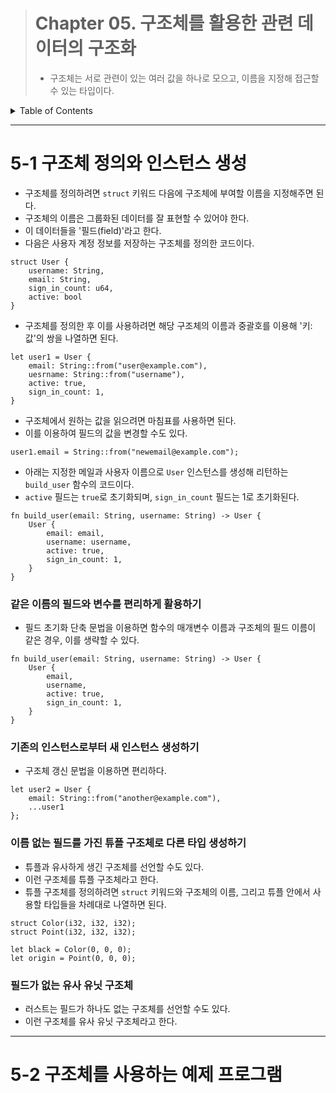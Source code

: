 <!-- omit in toc -->

> # Chapter 05. 구조체를 활용한 관련 데이터의 구조화
>
> - 구조체는 서로 관련이 있는 여러 값을 하나로 모으고, 이름을 지정해 접근할 수 있는 타입이다.

<details>
<summary>Table of Contents</summary>

- [5-1 구조체 정의와 인스턴스 생성](#5-1-구조체-정의와-인스턴스-생성)
    - [같은 이름의 필드와 변수를 편리하게 활용하기](#같은-이름의-필드와-변수를-편리하게-활용하기)
    - [기존의 인스턴스로부터 새 인스턴스 생성하기](#기존의-인스턴스로부터-새-인스턴스-생성하기)
    - [이름 없는 필드를 가진 튜플 구조체로 다른 타입 생성하기](#이름-없는-필드를-가진-튜플-구조체로-다른-타입-생성하기)
    - [필드가 없는 유사 유닛 구조체](#필드가-없는-유사-유닛-구조체)
- [5-2 구조체를 사용하는 예제 프로그램](#5-2-구조체를-사용하는-예제-프로그램)

</details>

---

# 5-1 구조체 정의와 인스턴스 생성

- 구조체를 정의하려면 `struct` 키워드 다음에 구조체에 부여할 이름을 지정해주면 된다.
- 구조체의 이름은 그룹화된 데이터를 잘 표현할 수 있어야 한다.
- 이 데이터들을 '필드(field)'라고 한다.
- 다음은 사용자 계정 정보를 저장하는 구조체를 정의한 코드이다.

```
struct User {
    username: String,
    email: String,
    sign_in_count: u64,
    active: bool
}
```

- 구조체를 정의한 후 이를 사용하려면 해당 구조체의 이름과 중괄호를 이용해 '키:값'의 쌍을 나열하면 된다.

```
let user1 = User {
    email: String::from("user@example.com"),
    uesrname: String::from("username"),
    active: true,
    sign_in_count: 1,
}
```

- 구조체에서 원하는 값을 읽으려면 마침표를 사용하면 된다.
- 이를 이용하여 필드의 값을 변경할 수도 있다.

```
user1.email = String::from("newemail@example.com");
```

- 아래는 지정한 메일과 사용자 이름으로 `User` 인스턴스를 생성해 리턴하는 `build_user` 함수의 코드이다.
- `active` 필드는 `true`로 초기화되며, `sign_in_count` 필드는 1로 초기화된다.

```
fn build_user(email: String, username: String) -> User {
    User {
        email: email,
        username: username,
        active: true,
        sign_in_count: 1,
    }
}
```

### 같은 이름의 필드와 변수를 편리하게 활용하기

- 필드 초기화 단축 문법을 이용하면 함수의 매개변수 이름과 구조체의 필드 이름이 같은 경우, 이를 생략할 수 있다.

```
fn build_user(email: String, username: String) -> User {
    User {
        email,
        username,
        active: true,
        sign_in_count: 1,
    }
}
```

### 기존의 인스턴스로부터 새 인스턴스 생성하기

- 구조체 갱신 문법을 이용하면 편리하다.

```
let user2 = User {
    email: String::from("another@example.com"),
    ...user1
};
```

### 이름 없는 필드를 가진 튜플 구조체로 다른 타입 생성하기

- 튜플과 유사하게 생긴 구조체를 선언할 수도 있다.
- 이런 구조체를 튜플 구조체라고 한다.
- 튜플 구조체를 정의하려면 `struct` 키워드와 구조체의 이름, 그리고 튜플 안에서 사용할 타입들을 차례대로 나열하면 된다.

```
struct Color(i32, i32, i32);
struct Point(i32, i32, i32);

let black = Color(0, 0, 0);
let origin = Point(0, 0, 0);
```

### 필드가 없는 유사 유닛 구조체

- 러스트는 필드가 하나도 없는 구조체를 선언할 수도 있다.
- 이런 구조체를 유사 유닛 구조체라고 한다.

---

# 5-2 구조체를 사용하는 예제 프로그램


